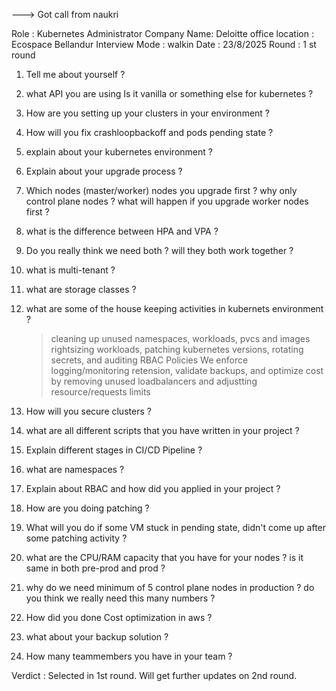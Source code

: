 ---> Got call from naukri

Role : Kubernetes Administrator 
Company Name: Deloitte  office location : Ecospace Bellandur 
Interview Mode : walkin
Date : 23/8/2025 
Round : 1 st round

1. Tell me about yourself ?

2. what API you are using Is it vanilla or something else for kubernetes ?

3. How are you setting up your clusters in your environment ?

4. How will you fix crashloopbackoff and pods pending state ?

5. explain about your kubernetes environment ?

6. Explain about your upgrade process ?

7. Which nodes (master/worker) nodes you upgrade first ? why only control plane nodes ? what will happen if you upgrade worker nodes first ?

8. what is the difference between HPA and VPA ?

9. Do you really think we need both ? will they both work together ?

10. what is multi-tenant ?

11. what are storage classes ?

12. what are some of the house keeping activities in kubernets environment ?

    > cleaning up unused namespaces, workloads, pvcs and images
    > rightsizing workloads, patching kubernetes versions, rotating secrets, and auditing RBAC Policies
    > We enforce logging/monitoring retension, validate backups, and optimize cost by removing unused loadbalancers and adjustting resource/requests limits
    

13. How will you secure clusters ?

14. what are all different scripts that you have written in your project ?

15. Explain different stages in CI/CD Pipeline ?

16. what are namespaces ?

17. Explain about RBAC and how did you applied in your project ?

18. How are you doing patching ?

19. What will you do if some VM stuck in pending state, didn't come up after some patching activity ?

20. what are the CPU/RAM capacity that you have for your nodes ? is it same in both pre-prod and prod ?

21. why do we need minimum of 5 control plane nodes in production ? do you think we really need this many numbers ?

22. How did you done Cost optimization in aws ?

23. what about your backup solution  ?

24. How many teammembers you have in your team ?

Verdict : Selected in 1st round. Will get further updates on 2nd round.

